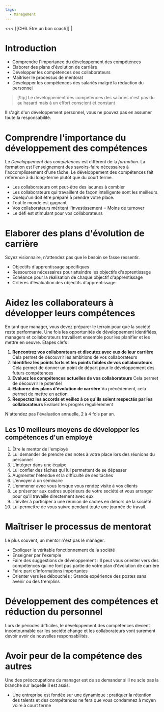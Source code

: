 ```yaml
---
tags:
  - Management
---
```

<<< [[CH6. Etre un bon coach]] |

# Introduction
- Comprendre l'importance du développement des compétences
- Elaborer des plans d'évolution de carrière
- Développer les compétences des collaborateurs
- Maîtriser le processus de mentorat
- Développer les compétences des salariés malgré la réduction du personnel

>[!tip] Le développement des compétences des salariés n'est pas du au hasard mais à un effort conscient et constant

Il s'agit d'un développement personnel, vous ne pouvez pas en assumer toute la responsabilité.

# Comprendre l'importance du développement des compétences
Le *Développement des compétences* est différent de la *formation*. 
La formation est l'enseignement des savoirs-faire nécessaires à l'accomplissement d'une tâche.
Le développement des compétences fait référence à du long-terme plutôt que du court terme.

- Les collaborateurs ont peut-être des lacunes à combler
- Les collaborateurs qui travaillent de façon intelligente sont les meilleurs.
- Quelqu'un doit être préparé à prendre votre place.
- Tout le monde est gagnant
- Vos collaborateurs méritent l'investissement = Moins de turnover
- Le défi est stimulant pour vos collaborateurs

# Elaborer des plans d'évolution de carrière
Soyez visionnaire, n'attendez pas que le besoin se fasse ressentir.
- Objectifs d'apprentissage spécifiques
- Ressources nécessaires pour atteindre les objectifs d'apprentissage
- Echéance pour la réalisation de chaque objectif d'apprentissage
- Critères d'évaluation des objectifs d'apprentissage

# Aidez les collaborateurs à développer leurs compétences
En tant que manager, vous devez préparer le terrain pour que la société reste performante. Une fois les opportunités de développement identifiées, managers et collaborateurs travaillent ensemble pour les planifier et les mettre en oeuvre.
Etapes clefs : 
1. **Rencontrez vos collaborateurs et discutez avec eux de leur carrière**
	Cela permet de découvrir les ambitions de vos collaborateurs
2. **Identifiez les points forts et les points faibles de vos collaborateurs**
	Cela permet de donner un point de départ pour le développement des futurs compétences
3. **Evaluez les compétences actuelles de vos collaborateurs**
	Cela permet de découvrir le potentiel
4. **Elaborez des plans d'évolution de carrière**
	Vu précédement, cela permet de mettre en action
5. **Respectez les accords et veillez à ce qu'ils soient respectés par les collaborateurs**
	Evaluez les progrès régulièrement

N'attendez pas l'évaluation annuelle, 2 à 4 fois par an.

## Les 10 meilleurs moyens de développer les compétences d'un employé
1. Être le mentor de l'employé
2. Lui demander de prendre des notes à votre place lors des réunions du personnel
3. L'intégrer dans une équipe
4. Lui confier des tâches qui lui permettent de se dépasser
5. Augmenter l'étendue et la difficulté de ses tâches
6. L'envoyer à un séminaire
7. L'emmener avec vous lorsque vous rendez visite à vos clients
8. Le présenter aux cadres supérieurs de votre société et vous arranger pour qu'il travaille directement avec eux
9. L'inviter à participer à une réunion de cadres en dehors de la société
10. Lui permettre de vous suivre pendant toute une journée de travail.

# Maîtriser le processus de mentorat
Le plus souvent, un mentor n'est pas le manager.
- Expliquer le véritable fonctionnement de la société
- Enseigner par l'exemple
- Faire des suggestions de développement : Il peut vous orienter vers des compétences qui ne font pas partie de votre plan d'évolution de carrière
- Faire part d'informations importantes
- Orienter vers les débouchés : Grande expérience des postes sans avenir ou des tremplins

# Développement des compétences et réduction du personnel

Lors de périodes difficiles, le développement des compétences devient incontournable car les société change et les collaborateurs vont surement devoir avoir de nouvelles responsabilités.

# Avoir peur de la compétence des autres
Une des préoccupations du manager est de se demander si il ne scie pas la branche sur laquelle il est assis.
- Une entreprise est fondée sur une dynamique : pratiquer la rétention des talents et des compétences ne fera que vous condamnez à moyen voire à court terme